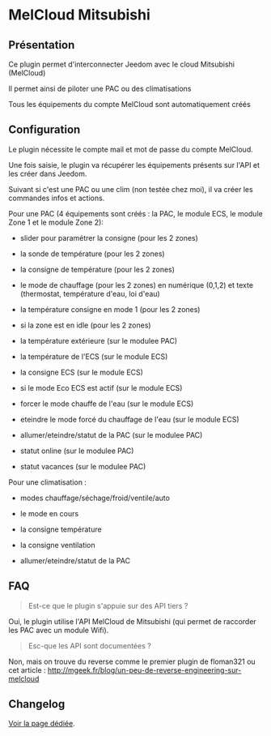 # MelCloud Mitsubishi

## Présentation

Ce plugin permet d'interconnecter Jeedom avec le cloud Mitsubishi (MelCloud)

Il permet ainsi de piloter une PAC ou des climatisations

Tous les équipements du compte MelCloud sont automatiquement créés

## Configuration

Le plugin nécessite le compte mail et mot de passe du compte MelCloud.

Une fois saisie, le plugin va récupérer les équipements présents sur l'API et les créer dans Jeedom.

Suivant si c'est une PAC ou une clim (non testée chez moi), il va créer les commandes infos et actions.

Pour une PAC (4 équipements sont créés : la PAC, le module ECS, le module Zone 1 et le module Zone 2):

 - slider pour paramétrer la consigne (pour les 2 zones)

 - la sonde de température (pour les 2 zones)

 - la consigne de température (pour les 2 zones)

 - le mode de chauffage (pour les 2 zones) en numérique (0,1,2) et texte (thermostat, température d'eau, loi d'eau)

 - la température consigne en mode 1 (pour les 2 zones)

 - si la zone est en idle (pour les 2 zones)

 - la température extérieure (sur le modulee PAC)

 - la température de l'ECS (sur le module ECS)

 - la consigne ECS (sur le module ECS)

 - si le mode Eco ECS est actif (sur le module ECS)

 - forcer le mode chauffe de l'eau (sur le module ECS)

 - eteindre le mode forcé du chauffage de l'eau (sur le module ECS)

 - allumer/eteindre/statut de la PAC (sur le modulee PAC)

 - statut online  (sur le modulee PAC)

 - statut vacances (sur le modulee PAC)

Pour une climatisation :

 - modes chauffage/séchage/froid/ventile/auto

 - le mode en cours

 - la consigne température

 - la consigne ventilation

 - allumer/eteindre/statut de la PAC

## FAQ

> Est-ce que le plugin s'appuie sur des API tiers ?

Oui, le plugin utilise l'API MelCloud de Mitsubishi (qui permet de raccorder les PAC avec un module Wifi).

> Esc-que les API sont documentées ?

Non, mais on trouve du reverse comme le premier plugin de floman321 ou cet article : http://mgeek.fr/blog/un-peu-de-reverse-engineering-sur-melcloud

## Changelog

[Voir la page dédiée](changelog.md).
